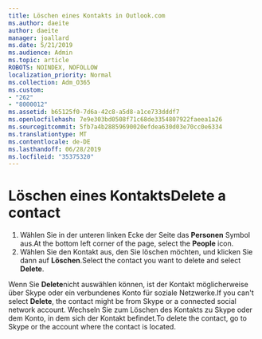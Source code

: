 ```yaml
---
title: Löschen eines Kontakts in Outlook.com
ms.author: daeite
author: daeite
manager: joallard
ms.date: 5/21/2019
ms.audience: Admin
ms.topic: article
ROBOTS: NOINDEX, NOFOLLOW
localization_priority: Normal
ms.collection: Adm_O365
ms.custom:
- "262"
- "8000012"
ms.assetid: b65125f0-7d6a-42c8-a5d8-a1ce733dddf7
ms.openlocfilehash: 7e9e303bd0508f71c68de3354807922faeea1a26
ms.sourcegitcommit: 5fb7a4b28859690020efdea630d03e70cc0e6334
ms.translationtype: MT
ms.contentlocale: de-DE
ms.lasthandoff: 06/28/2019
ms.locfileid: "35375320"
---
```

# <a name="delete-a-contact"></a><span data-ttu-id="1889a-102">Löschen eines Kontakts</span><span class="sxs-lookup"><span data-stu-id="1889a-102">Delete a contact</span></span>

1. <span data-ttu-id="1889a-103">Wählen Sie in der unteren linken Ecke der Seite das **Personen** Symbol aus.</span><span class="sxs-lookup"><span data-stu-id="1889a-103">At the bottom left corner of the page, select the **People** icon.</span></span>
2. <span data-ttu-id="1889a-104">Wählen Sie den Kontakt aus, den Sie löschen möchten, und klicken Sie dann auf **Löschen**.</span><span class="sxs-lookup"><span data-stu-id="1889a-104">Select the contact you want to delete and select **Delete**.</span></span>

<span data-ttu-id="1889a-105">Wenn Sie **Delete**nicht auswählen können, ist der Kontakt möglicherweise über Skype oder ein verbundenes Konto für soziale Netzwerke.</span><span class="sxs-lookup"><span data-stu-id="1889a-105">If you can't select **Delete**, the contact might be from Skype or a connected social network account.</span></span> <span data-ttu-id="1889a-106">Wechseln Sie zum Löschen des Kontakts zu Skype oder dem Konto, in dem sich der Kontakt befindet.</span><span class="sxs-lookup"><span data-stu-id="1889a-106">To delete the contact, go to Skype or the account where the contact is located.</span></span>
